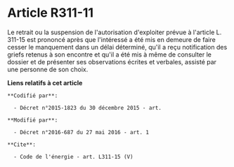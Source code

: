 # Article R311-11

Le retrait ou la suspension de l'autorisation d'exploiter prévue à l'article L. 311-15 est prononcé après que l'intéressé a
été mis en demeure de faire cesser le manquement dans un délai déterminé, qu'il a reçu notification des griefs retenus à son
encontre et qu'il a été mis à même de consulter le dossier et de présenter ses observations écrites et verbales, assisté par
une personne de son choix.

**Liens relatifs à cet article**

	**Codifié par**:

	  - Décret n°2015-1823 du 30 décembre 2015 - art.

	**Modifié par**:

	  - Décret n°2016-687 du 27 mai 2016 - art. 1

	**Cite**:

	  - Code de l'énergie - art. L311-15 (V)
